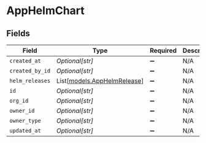 # AppHelmChart


## Fields

| Field                                                      | Type                                                       | Required                                                   | Description                                                |
| ---------------------------------------------------------- | ---------------------------------------------------------- | ---------------------------------------------------------- | ---------------------------------------------------------- |
| `created_at`                                               | *Optional[str]*                                            | :heavy_minus_sign:                                         | N/A                                                        |
| `created_by_id`                                            | *Optional[str]*                                            | :heavy_minus_sign:                                         | N/A                                                        |
| `helm_releases`                                            | List[[models.AppHelmRelease](../models/apphelmrelease.md)] | :heavy_minus_sign:                                         | N/A                                                        |
| `id`                                                       | *Optional[str]*                                            | :heavy_minus_sign:                                         | N/A                                                        |
| `org_id`                                                   | *Optional[str]*                                            | :heavy_minus_sign:                                         | N/A                                                        |
| `owner_id`                                                 | *Optional[str]*                                            | :heavy_minus_sign:                                         | N/A                                                        |
| `owner_type`                                               | *Optional[str]*                                            | :heavy_minus_sign:                                         | N/A                                                        |
| `updated_at`                                               | *Optional[str]*                                            | :heavy_minus_sign:                                         | N/A                                                        |